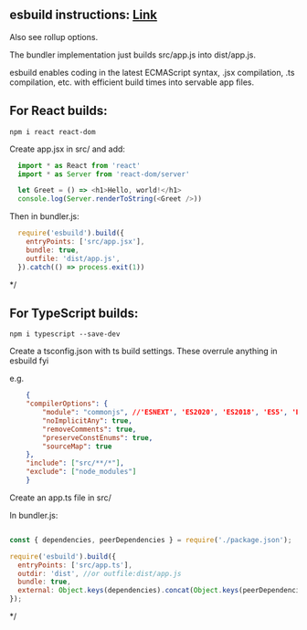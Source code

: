 ## esbuild instructions: [Link](https://esbuild.github.io/getting-started/#your-first-bundle)

Also see rollup options.

The bundler implementation just builds src/app.js into dist/app.js. 

esbuild enables coding in the latest ECMAScript syntax, .jsx compilation, .ts compilation, etc. with efficient build times into
servable app files.



## For React builds:

`npm i react react-dom`

Create app.jsx in src/ and add:
```js
  import * as React from 'react'
  import * as Server from 'react-dom/server'

  let Greet = () => <h1>Hello, world!</h1>
  console.log(Server.renderToString(<Greet />))
```
 
  Then in bundler.js:
```js
  require('esbuild').build({
    entryPoints: ['src/app.jsx'],
    bundle: true,
    outfile: 'dist/app.js',
  }).catch(() => process.exit(1))
```

 */


## For TypeScript builds:

`npm i typescript --save-dev`

Create a tsconfig.json with ts build settings. These overrule anything in esbuild fyi

e.g.
```json
    {
    "compilerOptions": {
        "module": "commonjs", //'ESNEXT', 'ES2020', 'ES2018', 'ES5', 'ES6', etc.
        "noImplicitAny": true,
        "removeComments": true,
        "preserveConstEnums": true,
        "sourceMap": true
    },
    "include": ["src/**/*"], 
    "exclude": ["node_modules"]
    }
```

Create an app.ts file in src/

In bundler.js:
```js

const { dependencies, peerDependencies } = require('./package.json');

require('esbuild').build({
  entryPoints: ['src/app.ts'],
  outdir: 'dist', //or outfile:dist/app.js
  bundle: true,
  external: Object.keys(dependencies).concat(Object.keys(peerDependencies)),
});
```


 */